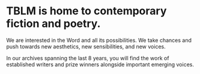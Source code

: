 # TBLM is home to contemporary fiction and poetry.

We are interested in the Word and all its possibilities. We take chances and push
towards new aesthetics, new sensibilities, and new voices.

In our archives spanning the last 8 years, you will find the work of established
writers and prize winners alongside important emerging voices.
